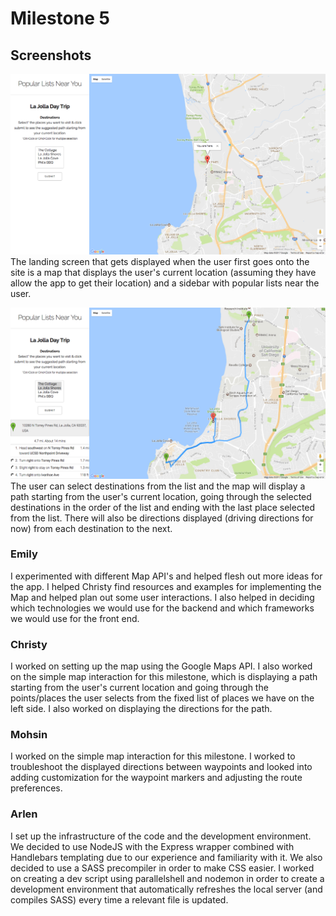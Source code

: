 # Milestone 5
## Screenshots
![Milestone5-Screenshot1](milestone5-imgs/milestone5-1.png)
The landing screen that gets displayed when the user first goes onto the site is a map that displays the user's current location (assuming they have allow the app to get their location) and a sidebar with popular lists near the user.

![Milestone5-Screenshot2](milestone5-imgs/milestone5-2.png)
The user can select destinations from the list and the map will display a path starting from the user's current location, going through the selected destinations in the order of the list and ending with the last place selected from the list. There will also be directions displayed (driving directions for now) from each destination to the next.

### Emily
I experimented with different Map API's and helped flesh out more ideas for the app. I helped Christy find resources and examples for implementing the Map and helped plan out some user interactions. I also helped in deciding which technologies we would use for the backend and which frameworks we would use for the front end.

### Christy
I worked on setting up the map using the Google Maps API. I also worked on the simple map interaction for this milestone, which is displaying a path starting from the user's current location and going through the points/places the user selects from the fixed list of places we have on the left side. I also worked on displaying the directions for the path.

### Mohsin
I worked on the simple map interaction for this milestone. I worked to troubleshoot the displayed directions between waypoints and looked into adding customization for the waypoint markers and adjusting the route preferences.

### Arlen
I set up the infrastructure of the code and the development environment. We decided to use NodeJS with the Express wrapper combined with Handlebars templating due to our experience and familiarity with it. We also decided to use a SASS precompiler in order to make CSS easier. I worked on creating a dev script using parallelshell and nodemon in order to create a development environment that automatically refreshes the local server (and compiles SASS) every time a relevant file is updated.

